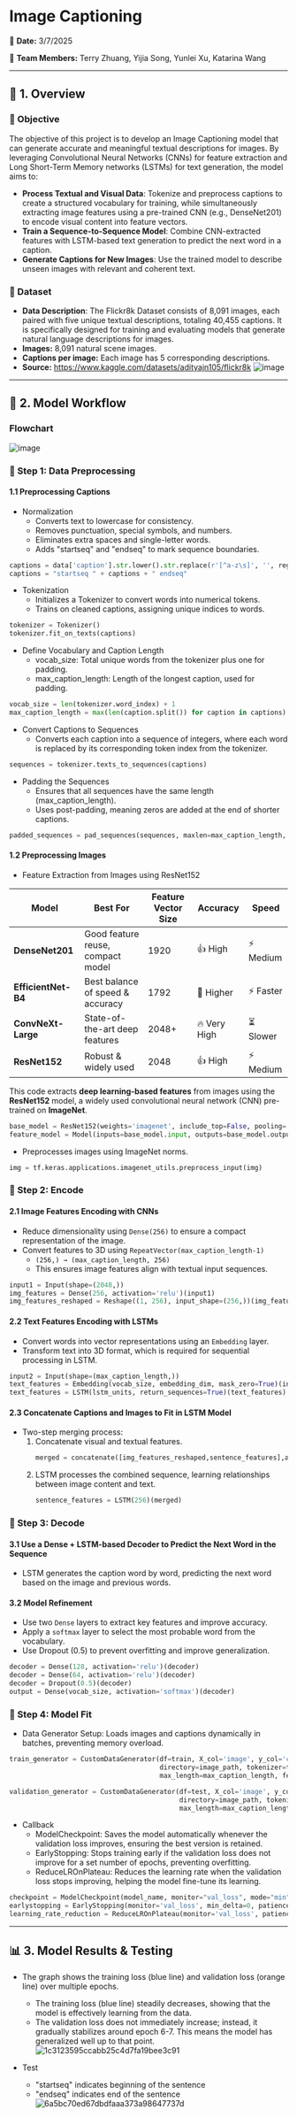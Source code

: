 # **Image Captioning**  
📅 **Date:** 3/7/2025

👥 **Team Members:** Terry Zhuang, Yijia Song, Yunlei Xu, Katarina Wang

---

## **🌟 1. Overview**  

### **🎯 Objective**  
The objective of this project is to develop an Image Captioning model that can generate accurate and meaningful textual descriptions for images. By leveraging Convolutional Neural Networks (CNNs) for feature extraction and Long Short-Term Memory networks (LSTMs) for text generation, the model aims to:
- **Process Textual and Visual Data**: Tokenize and preprocess captions to create a structured vocabulary for training, while simultaneously extracting image features using a pre-trained CNN (e.g., DenseNet201) to encode visual content into feature vectors.  
- **Train a Sequence-to-Sequence Model**: Combine CNN-extracted features with LSTM-based text generation to predict the next word in a caption.
- **Generate Captions for New Images**: Use the trained model to describe unseen images with relevant and coherent text.

### **📂 Dataset**  
- **Data Description**: The Flickr8k Dataset consists of 8,091 images, each paired with five unique textual descriptions, totaling 40,455 captions. It is specifically designed for training and evaluating models that generate natural language descriptions for images.
- **Images:** 8,091 natural scene images.
- **Captions per image:** Each image has 5 corresponding descriptions.
- **Source:** https://www.kaggle.com/datasets/adityajn105/flickr8k
![image](https://github.com/user-attachments/assets/8a8360c4-7803-44e8-b0c5-109a95f16702)

---

## **🔄 2. Model Workflow**  

### **Flowchart**  
![image](https://github.com/user-attachments/assets/0555ff8f-a24a-41a8-acd2-65b31b388634)


### **📌 Step 1: Data Preprocessing**  
#### 1.1 Preprocessing Captions 
- Normalization
  - Converts text to lowercase for consistency.
  - Removes punctuation, special symbols, and numbers.
  - Eliminates extra spaces and single-letter words.
  - Adds "startseq" and "endseq" to mark sequence boundaries.

```python
captions = data['caption'].str.lower().str.replace(r'[^a-z\s]', '', regex=True).str.replace(r'\s+', ' ', regex=True).apply(lambda x: ' '.join([w for w in x.split() if len(w) > 1]))
captions = "startseq " + captions + " endseq"
```
- Tokenization
  - Initializes a Tokenizer to convert words into numerical tokens.
  - Trains on cleaned captions, assigning unique indices to words.
  
```python
tokenizer = Tokenizer()
tokenizer.fit_on_texts(captions)
```
- Define Vocabulary and Caption Length
  - vocab_size: Total unique words from the tokenizer plus one for padding.
  - max_caption_length: Length of the longest caption, used for padding.

```python
vocab_size = len(tokenizer.word_index) + 1
max_caption_length = max(len(caption.split()) for caption in captions)
```
- Convert Captions to Sequences
  - Converts each caption into a sequence of integers, where each word is replaced by its corresponding token index from the tokenizer.
  
```python
sequences = tokenizer.texts_to_sequences(captions)
```
- Padding the Sequences
  - Ensures that all sequences have the same length (max_caption_length).
  - Uses post-padding, meaning zeros are added at the end of shorter captions.

```python
padded_sequences = pad_sequences(sequences, maxlen=max_caption_length, padding='post')
```

#### 1.2 Preprocessing Images
- Feature Extraction from Images using ResNet152

| **Model**            | **Best For**                          | **Feature Vector Size** | **Accuracy**     | **Speed**     |
|----------------------|--------------------------------------|------------------|---------------|-------------|
| **DenseNet201**      | Good feature reuse, compact model  | 1920             | 👍 High       | ⚡ Medium   |
| **EfficientNet-B4**  | Best balance of speed & accuracy   | 1792             | 🚀 Higher     | ⚡ Faster   |
| **ConvNeXt-Large**   | State-of-the-art deep features     | 2048+            | 🔥 Very High  | ⏳ Slower   |
| **ResNet152**        | Robust & widely used               | 2048             | 👍 High       | ⚡ Medium   |

This code extracts **deep learning-based features** from images using the **ResNet152** model, a widely used convolutional neural network (CNN) pre-trained on **ImageNet**.

```python
base_model = ResNet152(weights='imagenet', include_top=False, pooling='avg')
feature_model = Model(inputs=base_model.input, outputs=base_model.output)
```

- Preprocesses images using ImageNet norms.
  
```python
img = tf.keras.applications.imagenet_utils.preprocess_input(img)
```


### **📌 Step 2: Encode**  
#### 2.1 Image Features Encoding with CNNs 
- Reduce dimensionality using `Dense(256)` to ensure a compact representation of the image.  
- Convert features to 3D using `RepeatVector(max_caption_length-1)`
  - `(256,) → (max_caption_length, 256)`
  - This ensures image features align with textual input sequences.
  
```python
input1 = Input(shape=(2048,))
img_features = Dense(256, activation='relu')(input1)
img_features_reshaped = Reshape((1, 256), input_shape=(256,))(img_features)  # Convert to 3D
```

#### 2.2 Text Features Encoding with LSTMs
- Convert words into vector representations using an `Embedding` layer.  
- Transform text into 3D format, which is required for sequential processing in LSTM.

```python
input2 = Input(shape=(max_caption_length,))
text_features = Embedding(vocab_size, embedding_dim, mask_zero=True)(input2)
text_features = LSTM(lstm_units, return_sequences=True)(text_features)
```

#### 2.3 Concatenate Captions and Images to Fit in LSTM Model  
- Two-step merging process:  
  1. Concatenate visual and textual features.
     ```python
     merged = concatenate([img_features_reshaped,sentence_features],axis=1)
     ```
  2. LSTM processes the combined sequence, learning relationships between image content and text.
     ```python
     sentence_features = LSTM(256)(merged)
     ```

### **📌 Step 3: Decode**  

#### 3.1 Use a Dense + LSTM-based Decoder to Predict the Next Word in the Sequence
- LSTM generates the caption word by word, predicting the next word based on the image and previous words.  

#### 3.2 Model Refinement
- Use two `Dense` layers to extract key features and improve accuracy.  
- Apply a `softmax` layer to select the most probable word from the vocabulary.  
- Use Dropout (0.5) to prevent overfitting and improve generalization.  

```python
decoder = Dense(128, activation='relu')(decoder)
decoder = Dense(64, activation='relu')(decoder)
decoder = Dropout(0.5)(decoder) 
output = Dense(vocab_size, activation='softmax')(decoder)
```

### **📌 Step 4: Model Fit** 
- Data Generator Setup: Loads images and captions dynamically in batches, preventing memory overload.

```python
train_generator = CustomDataGenerator(df=train, X_col='image', y_col='caption', batch_size=64, 
                                      directory=image_path, tokenizer=tokenizer, vocab_size=vocab_size, 
                                      max_length=max_caption_length, features=features)

validation_generator = CustomDataGenerator(df=test, X_col='image', y_col='caption', batch_size=64, 
                                           directory=image_path, tokenizer=tokenizer, vocab_size=vocab_size, 
                                           max_length=max_caption_length, features=features)
```
- Callback
  - ModelCheckpoint: Saves the model automatically whenever the validation loss improves, ensuring the best version is retained.
  - EarlyStopping: Stops training early if the validation loss does not improve for a set number of epochs, preventing overfitting.
  - ReduceLROnPlateau: Reduces the learning rate when the validation loss stops improving, helping the model fine-tune its learning.

```python
checkpoint = ModelCheckpoint(model_name, monitor="val_loss", mode="min", save_best_only=True, verbose=1)
earlystopping = EarlyStopping(monitor='val_loss', min_delta=0, patience=5, verbose=1, restore_best_weights=True)
learning_rate_reduction = ReduceLROnPlateau(monitor='val_loss', patience=3, verbose=1, factor=0.2, min_lr=1e-8)
```

---

## **📊 3. Model Results & Testing**  
- The graph shows the training loss (blue line) and validation loss (orange line) over multiple epochs.
  - The training loss (blue line) steadily decreases, showing that the model is effectively learning from the data.
  - The validation loss does not immediately increase; instead, it gradually stabilizes around epoch 6-7. This means the model has generalized well up to that point.
![1c3123595ccabb25c4d7fa19bee3c91](https://github.com/user-attachments/assets/38582913-d6c3-447c-86ee-617a57df6309)

- Test
  - "startseq" indicates beginning of the sentence
  - "endseq" indicates end of the sentence
![6a5bc70ed67dbdfaaa373a98647737d](https://github.com/user-attachments/assets/f6fd8f4d-0277-4fae-9bc1-f05f7b7c3807)
